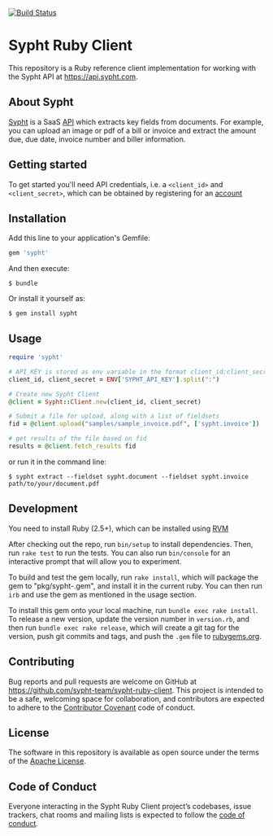 [![Build Status](https://travis-ci.com/sypht-team/sypht-ruby-client.svg?branch=master)](https://travis-ci.com/sypht-team/sypht-ruby-client.svg?branch=master)

# Sypht Ruby Client
This repository is a Ruby reference client implementation for working with the Sypht API at https://api.sypht.com.

## About Sypht
[Sypht](https://sypht.com) is a SaaS [API]((https://docs.sypht.com/)) which extracts key fields from documents. For 
example, you can upload an image or pdf of a bill or invoice and extract the amount due, due date, invoice number 
and biller information. 

## Getting started
To get started you'll need API credentials, i.e. a `<client_id>` and `<client_secret>`, which can be obtained by registering
for an [account](https://www.sypht.com/signup/developer)

## Installation
Add this line to your application's Gemfile:

```ruby
gem 'sypht'
```

And then execute:

    $ bundle

Or install it yourself as:

    $ gem install sypht
        
## Usage
```ruby
require 'sypht'

# API_KEY is stored as env variable in the format client_id:client_secret
client_id, client_secret = ENV['SYPHT_API_KEY'].split(":")

# Create new Sypht Client
@client = Sypht::Client.new(client_id, client_secret)

# Submit a file for upload, along with a list of fieldsets
fid = @client.upload("samples/sample_invoice.pdf", ['sypht.invoice'])

# get results of the file based on fid
results = @client.fetch_results fid
```

or run it in the command line:

```
$ sypht extract --fieldset sypht.document --fieldset sypht.invoice path/to/your/document.pdf
```

## Development
You need to install Ruby (2.5+), which can be installed using [RVM](https://rvm.io/rvm/install)

After checking out the repo, run `bin/setup` to install dependencies. Then, run `rake test` to run the tests. You can also run `bin/console` for an interactive prompt that will allow you to experiment.

To build and test the gem locally, run `rake install`, which will package the gem to "pkg/sypht-<version>.gem", and install it in the current ruby. 
You can then run `irb` and use the gem as mentioned in the usage section.

To install this gem onto your local machine, run `bundle exec rake install`. To release a new version, update the version number in `version.rb`, and then run `bundle exec rake release`, which will create a git tag for the version, push git commits and tags, and push the `.gem` file to [rubygems.org](https://rubygems.org).

## Contributing
Bug reports and pull requests are welcome on GitHub at https://github.com/sypht-team/sypht-ruby-client. This project is intended to be a safe, welcoming space for collaboration, and contributors are expected to adhere to the [Contributor Covenant](http://contributor-covenant.org) code of conduct.

## License
The software in this repository is available as open source under the terms of the [Apache License](https://github.com/sypht-team/sypht-ruby-client/blob/master/LICENSE).

## Code of Conduct
Everyone interacting in the Sypht Ruby Client project’s codebases, issue trackers, chat rooms and mailing lists is expected to follow the [code of conduct](https://github.com/sypht-team/sypht-ruby-client/blob/master/CODE_OF_CONDUCT.md).
